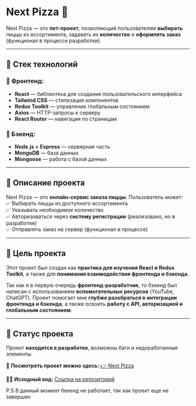# **Next Pizza 🍕**  

Next Pizza — это **пет-проект**, позволяющий пользователям **выбирать** пиццы из ассортимента, задавать их **количество** и **оформлять заказ** (функционал в процессе разработки).  

---

## **🚀 Стек технологий**  

### **📌 Фронтенд:**  
- **React** — библиотека для создания пользовательского интерфейса  
- **Tailwind CSS** — стилизация компонентов  
- **Redux Toolkit** — управление глобальным состоянием  
- **Axios** — HTTP-запросы к серверу  
- **React Router** — навигация по страницам  

### **📌 Бэкенд:**  
- **Node.js + Express** — серверная часть  
- **MongoDB** — база данных  
- **Mongoose** — работа с базой данных  

---

## **🔹 Описание проекта**  

Next Pizza — это **онлайн-сервис заказа пиццы**. Пользователь может:  
✅ Выбирать пиццы из доступного ассортимента  
✅ Указывать необходимое количество  
✅ Авторизоваться через **систему регистрации** (реализовано, но в разработке)  
✅ Отправлять заказ на сервер (функционал в процессе)  

---

## **🎯 Цель проекта**  

Этот проект был создан как **практика для изучения React и Redux Toolkit**, а также для **понимания взаимодействия фронтенда и бэкенда**.  

Так как я в первую очередь **фронтенд-разработчик**, то бэкенд был написан с использованием **вспомогательных ресурсов** (YouTube, ChatGPT). Проект помогает мне **глубже разобраться в интеграции фронтенда и бэкенда**, а также освоить **работу с API, авторизацией и глобальным состоянием**.  

---

## **📌 Статус проекта**  
Проект **находится в разработке**, возможны баги и недоработанные элементы.  

🔗 **Посмотреть проект можно здесь:** [👉 Next Pizza](https://neetrunner.github.io/PIZZA/)  

👨‍💻 **Исходный код:** [Ссылка на репозиторий](https://github.com/NEETRUNNER/PIZZA/)

P.S В данный момент бекенд не работает, так как проект еще не завершен
